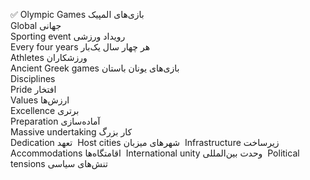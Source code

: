 ✅
Olympic Games
بازی‌های المپیک  
<br>
Global
جهانی  
<br>
Sporting event
رویداد ورزشی  
<br>
Every four years
هر چهار سال یک‌بار  
<br>
Athletes
ورزشکاران  
<br>
Ancient Greek games
بازی‌های یونان باستان  
<br>
Disciplines
  
<br>
Pride
افتخار
<br>
Values
ارزش‌ها  
<br>
Excellence
برتری  
<br>
Preparation
آماده‌سازی 
<br>
Massive undertaking
کار بزرگ
<br>
Dedication
تعهد  
Host cities
شهرهای میزبان  
Infrastructure
زیرساخت  
Accommodations
اقامتگاه‌ها  
International unity
وحدت بین‌المللی  
Political tensions
تنش‌های سیاسی  

